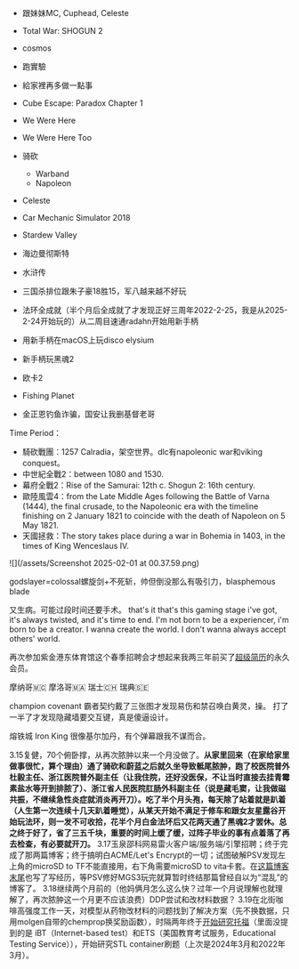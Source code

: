 - 跟妹妹MC, Cuphead, Celeste
- Total War: SHOGUN 2
- cosmos
- 跑實驗
- 給家裡再多做一點事
- Cube Escape: Paradox Chapter 1
- We Were Here
- We Were Here Too
- 骑砍
    - Warband
    - Napoleon
- Celeste
- Car Mechanic Simulator 2018
- Stardew Valley
- 海边曼彻斯特
- 水浒传
- 三国杀排位跟朱子豪18胜15，军八越来越不好玩
- 法环全成就（半个月后全成就了才发现正好三周年2022-2-25，我是从2025-2-24开始玩的）从二周目速通radahn开始用新手柄
- 用新手柄在macOS上玩disco elysium
- 新手柄玩黑魂2
- 欧卡2
- Fishing Planet

- 金正恩钓鱼诈骗，国安让我删基督老哥

Time Period：  
- 騎砍戰團：1257 Calradia，架空世界。dlc有napoleonic war和viking conquest。
- 中世紀全戰2：between 1080 and 1530.
- 幕府全戰2：Rise of the Samurai: 12th c. Shogun 2: 16th century.
- 歐陸風雲4：from the Late Middle Ages following the Battle of Varna (1444), the final crusade, to the Napoleonic era with the timeline finishing on 2 January 1821 to coincide with the death of Napoleon on 5 May 1821.
- 天國拯救：The story takes place during a war in Bohemia in 1403, in the times of King Wenceslaus IV.

![](/assets/Screenshot 2025-02-01 at 00.37.59.png)

godslayer=colossal螺旋剑+不死斩，帅但倒没那么有吸引力，blasphemous blade

又生病。可能过段时间还要手术。
that's it 
that's this gaming stage i've got, it's always twisted, and it's time to end. I'm not born to be a experiencer, i'm born to be a creator. I wanna create the world. I don't wanna always accept others' world.

再次参加紫金港东体育馆这个春季招聘会才想起来我两三年前买了[超级简历](https://www.wondercv.com)的永久会员。

摩纳哥🇲🇨
摩洛哥🇲🇦
瑞士🇨🇭
瑞典🇸🇪

champion covenant 霸者契约戴了三张图才发现易伤和禁召唤白黄灵，操。
打了一半了才发现隐藏墙要交互键，真是傻逼设计。

熔铁城 Iron King 很像基尔加丹，有个弹幕跟我不谋而合。

3.15复健，70个俯卧撑，从再次脓肿以来一个月没做了。**从家里回来（在家给家里做事很忙，算个理由）通了骑砍和蔚蓝之后就久坐导致骶尾脓肿，跑了校医院普外杜毅主任、浙江医院普外副主任（让我住院，还好没医保，不让当时直接去挂青霉素盐水等开到排脓了）、浙江省人民医院肛肠外科副主任（说是藏毛窦，让我做磁共振，不继续急性炎症就消炎再开刀）。吃了半个月头孢，每天除了站着就是趴着（人生第一次连续十几天趴着睡觉），从某天开始不满足于修车和跟女友星露谷开始玩法环，则一发不可收拾，花半个月白金法环后又花两天通了黑魂2才罢休。总之终于好了，省了三五千块，重要的时间上缓了缓，过阵子毕业的事有点着落了再去检查，有必要就开刀。**
3.17玉泉邵科网易雷火客户端/服务端/引擎招聘；终于完成了那两篇博客；终于搞明白ACME/Let's Encrypt的一切；试图破解PSV发现左上角的microSD to TF不能直接用，右下角需要microSD to vita卡套。在[这篇博客末尾](https://blog.v2beach.cn/2020/02/02/Metal%20Gear%20Solid剧情梳理/)也写了写经历，等PSV修好MGS3玩完就算暂时终结那篇曾经自以为“混乱”的博客了。
3.18继续两个月前的（他妈俩月怎么这么快？过年一个月说理解也就理解了，再次脓肿这一个月更不应该浪费）DDP尝试和改材料数据？
3.19在北街咖啡高强度工作一天，对模型从药物改材料的问题找到了解决方案（先不换数据，只用molgen自带的chemprop换奖励函数），时隔两年终于[开始研究托福](https://www.cnblogs.com/hungryquiter/p/16949539.html)（里面没提到的是 iBT（Internet-based test）和ETS（美国教育考试服务，Educational Testing Service）），开始研究STL container刷题（上次是2024年3月和2022年3月）。
